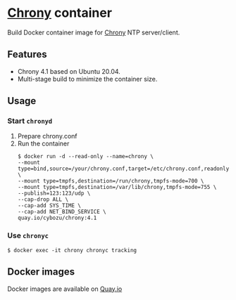 [Chrony][] container
================

Build Docker container image for [Chrony][] NTP server/client.

Features
--------

- Chrony 4.1 based on Ubuntu 20.04.
- Multi-stage build to minimize the container size.

Usage
-----

### Start `chronyd`

1. Prepare chrony.conf
1. Run the container
    ```console
    $ docker run -d --read-only --name=chrony \
    --mount type=bind,source=/your/chrony.conf,target=/etc/chrony.conf,readonly \
    --mount type=tmpfs,destination=/run/chrony,tmpfs-mode=700 \
    --mount type=tmpfs,destination=/var/lib/chrony,tmpfs-mode=755 \
    --publish=123:123/udp \
    --cap-drop ALL \
    --cap-add SYS_TIME \
    --cap-add NET_BIND_SERVICE \
    quay.io/cybozu/chrony:4.1
    ```

### Use `chronyc`

```console
$ docker exec -it chrony chronyc tracking
```

[Chrony]: https://chrony.tuxfamily.org/

Docker images
-------------

Docker images are available on [Quay.io](https://quay.io/repository/cybozu/chrony)
